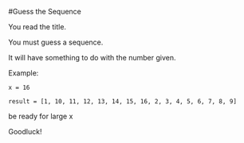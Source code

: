 #Guess the Sequence

You read the title.

You must guess a sequence.

It will have something to do with the number given.

Example:

    x = 16

    result = [1, 10, 11, 12, 13, 14, 15, 16, 2, 3, 4, 5, 6, 7, 8, 9]

be ready for large x

Goodluck!
